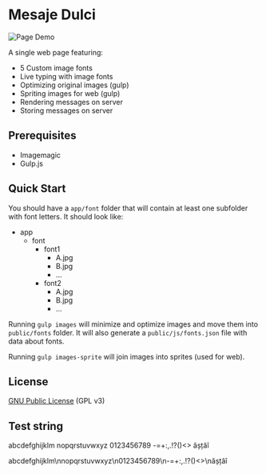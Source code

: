 # Mesaje Dulci

![Page Demo](http://bumbu.github.io/mesajedulci/demo.jpg)

A single web page featuring:
- 5 Custom image fonts
- Live typing with image fonts
- Optimizing original images (gulp)
- Spriting images for web (gulp)
- Rendering messages on server
- Storing messages on server

## Prerequisites

* Imagemagic
* Gulp.js

## Quick Start

You should have a `app/font` folder that will contain at least one subfolder with font letters.
It should look like:
* app
  * font
    * font1
      * A.jpg
      * B.jpg
      * ...
    * font2
      * A.jpg
      * B.jpg
      * ...

Running `gulp images` will minimize and optimize images and move them into `public/fonts` folder.
It will also generate a `public/js/fonts.json` file with data about fonts.

Running `gulp images-sprite` will join images into sprites (used for web).

## License

[GNU Public License](http://www.gnu.org/licenses/gpl-3.0.html) (GPL v3)

## Test string
abcdefghijklm
nopqrstuvwxyz
0123456789
-=+:,.!?()<>
ășțâî

abcdefghijklm\nnopqrstuvwxyz\n0123456789\n-=+:,.!?()<>\nășțâî
